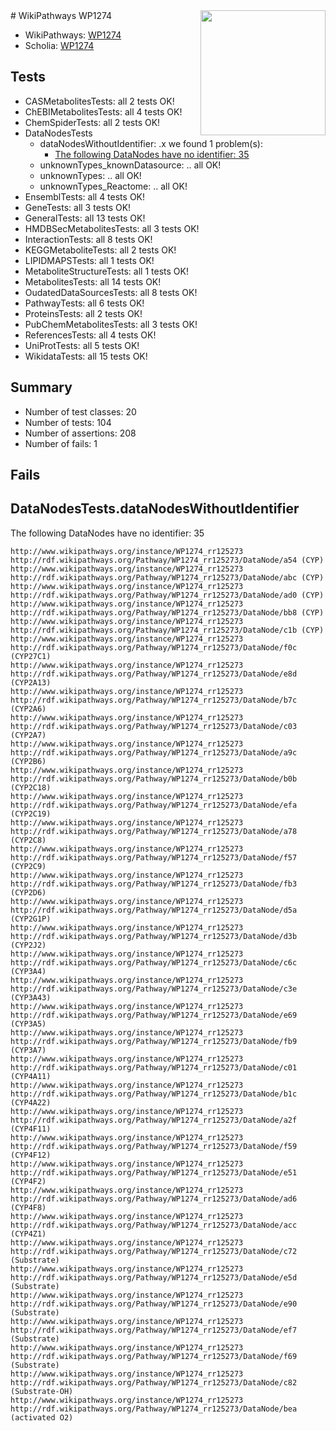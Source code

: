 <img style="float: right; width: 200px" src="https://upload.wikimedia.org/wikipedia/commons/thumb/8/83/Wplogo_with_text_500.png/640px-Wplogo_with_text_500.png" />
# WikiPathways WP1274

* WikiPathways: [WP1274](https://new.wikipathways.org/pathways/WP1274)
* Scholia: [WP1274](https://scholia.toolforge.org/wikipathways/WP1274)
## Tests
* CASMetabolitesTests: all 2 tests OK!
* ChEBIMetabolitesTests: all 4 tests OK!
* ChemSpiderTests: all 2 tests OK!
* DataNodesTests
    * dataNodesWithoutIdentifier: .x we found 1 problem(s):
        * [The following DataNodes have no identifier: 35](#8792c4d3)
    * unknownTypes_knownDatasource: .. all OK!
    * unknownTypes: .. all OK!
    * unknownTypes_Reactome: .. all OK!
* EnsemblTests: all 4 tests OK!
* GeneTests: all 3 tests OK!
* GeneralTests: all 13 tests OK!
* HMDBSecMetabolitesTests: all 3 tests OK!
* InteractionTests: all 8 tests OK!
* KEGGMetaboliteTests: all 2 tests OK!
* LIPIDMAPSTests: all 1 tests OK!
* MetaboliteStructureTests: all 1 tests OK!
* MetabolitesTests: all 14 tests OK!
* OudatedDataSourcesTests: all 8 tests OK!
* PathwayTests: all 6 tests OK!
* ProteinsTests: all 2 tests OK!
* PubChemMetabolitesTests: all 3 tests OK!
* ReferencesTests: all 4 tests OK!
* UniProtTests: all 5 tests OK!
* WikidataTests: all 15 tests OK!


## Summary

* Number of test classes: 20
* Number of tests: 104
* Number of assertions: 208
* Number of fails: 1

## Fails

<a name="8792c4d3" />

## DataNodesTests.dataNodesWithoutIdentifier

The following DataNodes have no identifier: 35
```
http://www.wikipathways.org/instance/WP1274_rr125273 http://rdf.wikipathways.org/Pathway/WP1274_rr125273/DataNode/a54 (CYP)
http://www.wikipathways.org/instance/WP1274_rr125273 http://rdf.wikipathways.org/Pathway/WP1274_rr125273/DataNode/abc (CYP)
http://www.wikipathways.org/instance/WP1274_rr125273 http://rdf.wikipathways.org/Pathway/WP1274_rr125273/DataNode/ad0 (CYP)
http://www.wikipathways.org/instance/WP1274_rr125273 http://rdf.wikipathways.org/Pathway/WP1274_rr125273/DataNode/bb8 (CYP)
http://www.wikipathways.org/instance/WP1274_rr125273 http://rdf.wikipathways.org/Pathway/WP1274_rr125273/DataNode/c1b (CYP)
http://www.wikipathways.org/instance/WP1274_rr125273 http://rdf.wikipathways.org/Pathway/WP1274_rr125273/DataNode/f0c (CYP27C1)
http://www.wikipathways.org/instance/WP1274_rr125273 http://rdf.wikipathways.org/Pathway/WP1274_rr125273/DataNode/e8d (CYP2A13)
http://www.wikipathways.org/instance/WP1274_rr125273 http://rdf.wikipathways.org/Pathway/WP1274_rr125273/DataNode/b7c (CYP2A6)
http://www.wikipathways.org/instance/WP1274_rr125273 http://rdf.wikipathways.org/Pathway/WP1274_rr125273/DataNode/c03 (CYP2A7)
http://www.wikipathways.org/instance/WP1274_rr125273 http://rdf.wikipathways.org/Pathway/WP1274_rr125273/DataNode/a9c (CYP2B6)
http://www.wikipathways.org/instance/WP1274_rr125273 http://rdf.wikipathways.org/Pathway/WP1274_rr125273/DataNode/b0b (CYP2C18)
http://www.wikipathways.org/instance/WP1274_rr125273 http://rdf.wikipathways.org/Pathway/WP1274_rr125273/DataNode/efa (CYP2C19)
http://www.wikipathways.org/instance/WP1274_rr125273 http://rdf.wikipathways.org/Pathway/WP1274_rr125273/DataNode/a78 (CYP2C8)
http://www.wikipathways.org/instance/WP1274_rr125273 http://rdf.wikipathways.org/Pathway/WP1274_rr125273/DataNode/f57 (CYP2C9)
http://www.wikipathways.org/instance/WP1274_rr125273 http://rdf.wikipathways.org/Pathway/WP1274_rr125273/DataNode/fb3 (CYP2D6)
http://www.wikipathways.org/instance/WP1274_rr125273 http://rdf.wikipathways.org/Pathway/WP1274_rr125273/DataNode/d5a (CYP2G1P)
http://www.wikipathways.org/instance/WP1274_rr125273 http://rdf.wikipathways.org/Pathway/WP1274_rr125273/DataNode/d3b (CYP2J2)
http://www.wikipathways.org/instance/WP1274_rr125273 http://rdf.wikipathways.org/Pathway/WP1274_rr125273/DataNode/c6c (CYP3A4)
http://www.wikipathways.org/instance/WP1274_rr125273 http://rdf.wikipathways.org/Pathway/WP1274_rr125273/DataNode/c3e (CYP3A43)
http://www.wikipathways.org/instance/WP1274_rr125273 http://rdf.wikipathways.org/Pathway/WP1274_rr125273/DataNode/e69 (CYP3A5)
http://www.wikipathways.org/instance/WP1274_rr125273 http://rdf.wikipathways.org/Pathway/WP1274_rr125273/DataNode/fb9 (CYP3A7)
http://www.wikipathways.org/instance/WP1274_rr125273 http://rdf.wikipathways.org/Pathway/WP1274_rr125273/DataNode/c01 (CYP4A11)
http://www.wikipathways.org/instance/WP1274_rr125273 http://rdf.wikipathways.org/Pathway/WP1274_rr125273/DataNode/b1c (CYP4A22)
http://www.wikipathways.org/instance/WP1274_rr125273 http://rdf.wikipathways.org/Pathway/WP1274_rr125273/DataNode/a2f (CYP4F11)
http://www.wikipathways.org/instance/WP1274_rr125273 http://rdf.wikipathways.org/Pathway/WP1274_rr125273/DataNode/f59 (CYP4F12)
http://www.wikipathways.org/instance/WP1274_rr125273 http://rdf.wikipathways.org/Pathway/WP1274_rr125273/DataNode/e51 (CYP4F2)
http://www.wikipathways.org/instance/WP1274_rr125273 http://rdf.wikipathways.org/Pathway/WP1274_rr125273/DataNode/ad6 (CYP4F8)
http://www.wikipathways.org/instance/WP1274_rr125273 http://rdf.wikipathways.org/Pathway/WP1274_rr125273/DataNode/acc (CYP4Z1)
http://www.wikipathways.org/instance/WP1274_rr125273 http://rdf.wikipathways.org/Pathway/WP1274_rr125273/DataNode/c72 (Substrate)
http://www.wikipathways.org/instance/WP1274_rr125273 http://rdf.wikipathways.org/Pathway/WP1274_rr125273/DataNode/e5d (Substrate)
http://www.wikipathways.org/instance/WP1274_rr125273 http://rdf.wikipathways.org/Pathway/WP1274_rr125273/DataNode/e90 (Substrate)
http://www.wikipathways.org/instance/WP1274_rr125273 http://rdf.wikipathways.org/Pathway/WP1274_rr125273/DataNode/ef7 (Substrate)
http://www.wikipathways.org/instance/WP1274_rr125273 http://rdf.wikipathways.org/Pathway/WP1274_rr125273/DataNode/f69 (Substrate)
http://www.wikipathways.org/instance/WP1274_rr125273 http://rdf.wikipathways.org/Pathway/WP1274_rr125273/DataNode/c82 (Substrate-OH)
http://www.wikipathways.org/instance/WP1274_rr125273 http://rdf.wikipathways.org/Pathway/WP1274_rr125273/DataNode/bea (activated O2)
```


